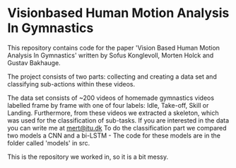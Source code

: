 # Visionbased Human Motion Analysis In Gymnastics

This repository contains code for the paper 'Vision Based Human Motion Analysis In Gymnastics' written by Sofus Konglevoll, Morten Holck and Gustav Bakhauge. 

The project consists of two parts: collecting and creating a data set and classifying sub-actions within these videos.

The data set consists of ~200 videos of homemade gymnastics videos labelled frame by frame with one of four labels: Idle, Take-off, Skill or Landing. Furthermore, from these videos we extracted a skeleton, which was used for the classification of sub-tasks. If you are interested in the data you can write me at mert@itu.dk
To do the classification part we compared two models a CNN and a bi-LSTM - The code for these models are in the folder called 'models' in src.

This is the repository we worked in, so it is a bit messy.
